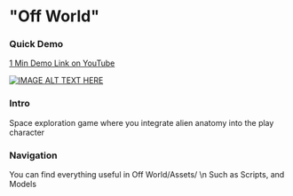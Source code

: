 # "Off World"

### Quick Demo
[1 Min Demo Link on YouTube](https://www.youtube.com/watch?v=I9-k-yx-beE&ab_channel=YeetleBandeetle)

[![IMAGE ALT TEXT HERE](https://img.youtube.com/vi/I9-k-yx-beE/0.jpg)](https://www.youtube.com/watch?v=I9-k-yx-beE)


### Intro
Space exploration game where you integrate alien anatomy into the play character

### Navigation

You can find everything useful in Off World/Assets/ \n
Such as Scripts, and Models

